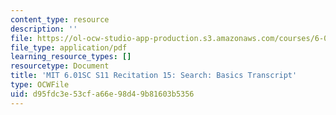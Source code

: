 ```yaml
---
content_type: resource
description: ''
file: https://ol-ocw-studio-app-production.s3.amazonaws.com/courses/6-01sc-introduction-to-electrical-engineering-and-computer-science-i-spring-2011/d95fdc3e53cfa66e98d49b81603b5356_MIT6_01SC_rec15_300k.pdf
file_type: application/pdf
learning_resource_types: []
resourcetype: Document
title: 'MIT 6.01SC S11 Recitation 15: Search: Basics Transcript'
type: OCWFile
uid: d95fdc3e-53cf-a66e-98d4-9b81603b5356
---
```

